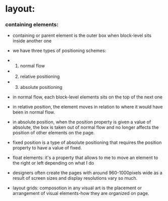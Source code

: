 # layout:

### containing elements:
- containing or parent element is the outer box when block-level sits inside another one

- we have three types of positioning schemes:
- 1. normal flow
- 2. relative positioning
- 3. absolute positioning

- in normal flow, each block-level elements sits on the top of the next one

- in relative position, the element moves in relation to where it would have been in normal flow.

- in absolute position, when the position property
is given a value of absolute,
the box is taken out of normal
flow and no longer affects the
position of other elements on
the page.

- fixed position is a type of absolute positioning that requires the position property to have a value of fixed.

- float elements: it's a property that allows to me to move an element to the right or left depending on what I do

- designers often create the pages with around 960-1000pixels wide as a result of screen sizes and display resolutions vary so much.

- layout grids: composotion in any visual art is the placement or arrangement of visual elements-how they are organized on page.

